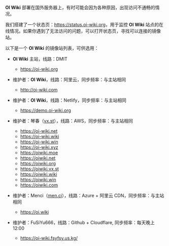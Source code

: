**OI Wiki** 部署在国外服务器上，有时可能会因为各种原因，出现访问不通畅的情况。

我们搭建了一个状态页：<https://status.oi-wiki.org>，用于监控 **OI Wiki** 站点的在线情况。如果你遇到了无法访问的问题，可以打开状态页，寻找可以连接的镜像站。

以下是一个 **OI Wiki** 的镜像站列表，可供选用：

-   **OI Wiki** 主站，线路：DMIT
    -   <https://oi-wiki.org>

-   维护者：**OI Wiki**，线路：阿里云，同步频率：与主站相同
    -   <http://oi-wiki.com>

-   维护者：**OI Wiki**，线路：Netlify，同步频率：与主站相同
    -   <https://demo.oi-wiki.org>

-   维护者：琴春（[vx.st](https://vx.st)），线路：AWS，同步频率：与主站相同
    -   <https://oi-wiki.net>
    -   <https://oi-wiki.wiki>
    -   <https://oi-wiki.win>
    -   <https://oi-wiki.xyz>
    -   <https://oiwiki.moe>
    -   <https://oiwiki.net>
    -   <https://oiwiki.org>
    -   <https://oiwiki.vx.st>
    -   <https://oiwiki.wiki>
    -   <https://oiwiki.win>
    -   <https://oiwiki.com>

-   维护者：Menci（[men.ci](https://men.ci)），线路：Azure + 阿里云 CDN，同步频率：与主站相同
    -   <https://oi.wiki>

-   维护者：FuSiYu666，线路：Github + Cloudflare, 同步频率：每天晚上 12:00
    -   <https://oi-wiki.fsyfsy.us.kg/>
